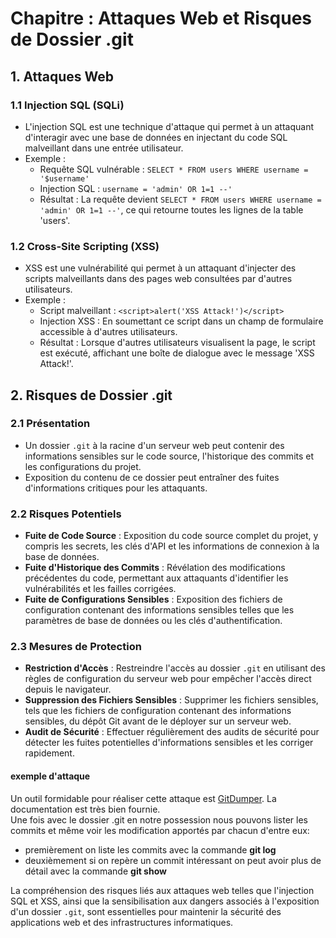 # Chapitre : Attaques Web et Risques de Dossier .git

## 1. Attaques Web

### 1.1 Injection SQL (SQLi)
- L'injection SQL est une technique d'attaque qui permet à un attaquant d'interagir avec une base de données en injectant du code SQL malveillant dans une entrée utilisateur.
- Exemple :
  - Requête SQL vulnérable : `SELECT * FROM users WHERE username = '$username'`
  - Injection SQL : `username = 'admin' OR 1=1 --'`
  - Résultat : La requête devient `SELECT * FROM users WHERE username = 'admin' OR 1=1 --'`, ce qui retourne toutes les lignes de la table 'users'.

### 1.2 Cross-Site Scripting (XSS)
- XSS est une vulnérabilité qui permet à un attaquant d'injecter des scripts malveillants dans des pages web consultées par d'autres utilisateurs.
- Exemple :
  - Script malveillant : `<script>alert('XSS Attack!')</script>`
  - Injection XSS : En soumettant ce script dans un champ de formulaire accessible à d'autres utilisateurs.
  - Résultat : Lorsque d'autres utilisateurs visualisent la page, le script est exécuté, affichant une boîte de dialogue avec le message 'XSS Attack!'.

## 2. Risques de Dossier .git

### 2.1 Présentation
- Un dossier `.git` à la racine d'un serveur web peut contenir des informations sensibles sur le code source, l'historique des commits et les configurations du projet.
- Exposition du contenu de ce dossier peut entraîner des fuites d'informations critiques pour les attaquants.

### 2.2 Risques Potentiels
- **Fuite de Code Source** : Exposition du code source complet du projet, y compris les secrets, les clés d'API et les informations de connexion à la base de données.
- **Fuite d'Historique des Commits** : Révélation des modifications précédentes du code, permettant aux attaquants d'identifier les vulnérabilités et les failles corrigées.
- **Fuite de Configurations Sensibles** : Exposition des fichiers de configuration contenant des informations sensibles telles que les paramètres de base de données ou les clés d'authentification.

### 2.3 Mesures de Protection
- **Restriction d'Accès** : Restreindre l'accès au dossier `.git` en utilisant des règles de configuration du serveur web pour empêcher l'accès direct depuis le navigateur.
- **Suppression des Fichiers Sensibles** : Supprimer les fichiers sensibles, tels que les fichiers de configuration contenant des informations sensibles, du dépôt Git avant de le déployer sur un serveur web.
- **Audit de Sécurité** : Effectuer régulièrement des audits de sécurité pour détecter les fuites potentielles d'informations sensibles et les corriger rapidement.

#### exemple d'attaque
Un outil formidable pour réaliser cette attaque est [GitDumper](https://github.com/internetwache/GitTools/tree/master/Dumper). La documentation est très bien fournie.  
Une fois avec le dossier .git en notre possession nous pouvons lister les commits et même voir les modification apportés par chacun d'entre eux:
- premièrement on liste les commits avec la commande **git log** 
- deuxièmement si on repère un commit intéressant on peut avoir plus de détail avec la commande **git show <id commit>**

La compréhension des risques liés aux attaques web telles que l'injection SQL et XSS, ainsi que la sensibilisation aux dangers associés à l'exposition d'un dossier `.git`, sont essentielles pour maintenir la sécurité des applications web et des infrastructures informatiques.
